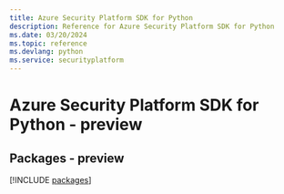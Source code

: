 ```yaml
---
title: Azure Security Platform SDK for Python
description: Reference for Azure Security Platform SDK for Python
ms.date: 03/20/2024
ms.topic: reference
ms.devlang: python
ms.service: securityplatform
---
```

# Azure Security Platform SDK for Python - preview
## Packages - preview
[!INCLUDE [packages](security-platform-index.md)]
